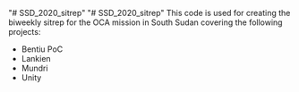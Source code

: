 "# SSD_2020_sitrep" 
"# SSD_2020_sitrep" 
This code is used for creating the biweekly sitrep for the OCA mission in South Sudan covering the following projects:
- Bentiu PoC
- Lankien
- Mundri
- Unity
